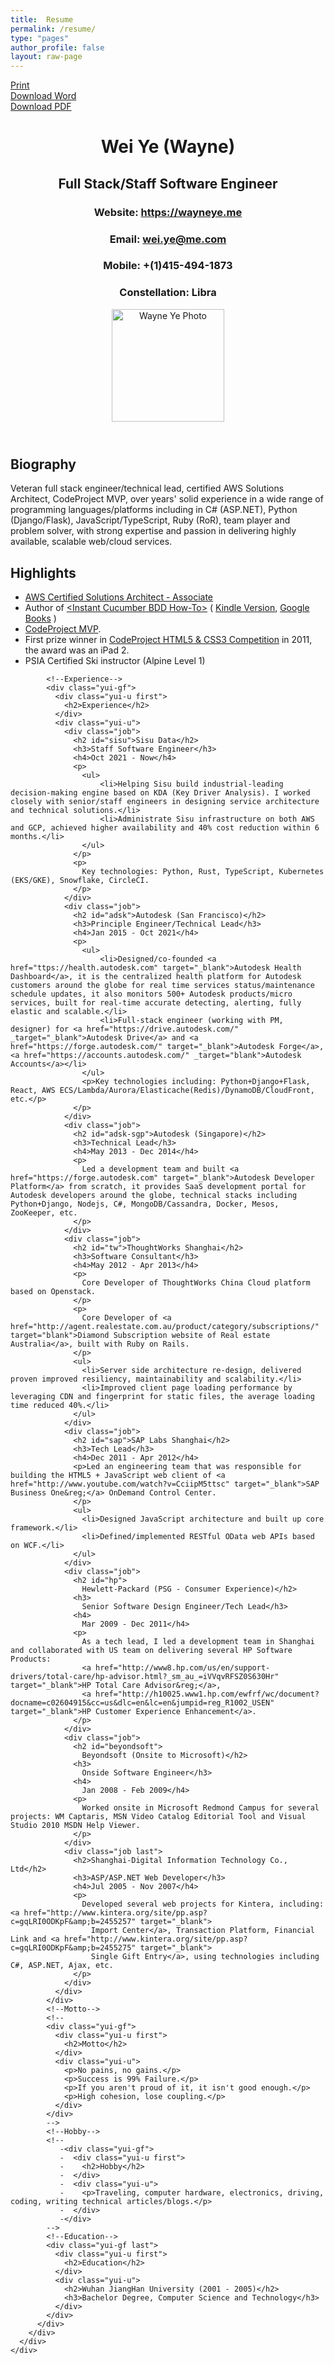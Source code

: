 ```yaml
---
title:  Resume
permalink: /resume/
type: "pages"
author_profile: false
layout: raw-page
---
```


<html lang="en">

<head>
  <title>Wayne Ye - Resume</title>
  <meta http-equiv="content-type" content="text/html; charset=utf-8" />
  <meta name="keywords" content="Wayne Ye, Geek, CV, Resume, wayneye.me" />
  <meta name="description" content="Wayne's resume." />
  <meta http-equiv="X-UA-Compatible" content="IE=edge" />
  <link rel="stylesheet" type="text/css" href="/assets/css/resume/yui-reset.css" media="all" />
  <link rel="stylesheet" type="text/css" href="/assets/css/resume/resume.css" />
</head>

<body>
  <div id="printBtn" class="func-btn">
    <a class="btn" href="javascript:window.print();">Print</a>
  </div>
  <div id="downloadWord" class="func-btn">
    <a class="btn" href="https://github.com/WayneYe/wayneye.github.io/raw/main/resume/Wayne_Ye_Resume.docx">Download Word</a>
  </div>
  <div id="downloadPdf" class="func-btn">
    <a class="btn" href="https://github.com/WayneYe/wayneye.github.io/raw/main/resume/Wayne_Ye_Resume.pdf">Download PDF</a>
  </div>
  <div id="doc2" class="yui-t7">
    <div id="inner">
      <header>
        <div id="hd">
          <div class="yui-gc">
            <div class="yui-u first">
              <h1>Wei Ye (Wayne)</h1>
              <h2>Full Stack/Staff Software Engineer</h2>
              <!--Contact info -->
              <div class="contact-info">
                <h3>Website: <a href="https://wayneye.me" target="_blank">https://wayneye.me</a></h3>
                <h3>Email: <a href="mailto:wei.ye@me.com">wei.ye@me.com</a></h3>
                <h3>Mobile: +(1)415-494-1873</h3>
                <h3>Constellation: Libra</h3>
              </div>
            </div>
            <div class="yui-u">
              <img src="/assets/images/me.jpg" style="width:180px" alt="Wayne Ye Photo" />
            </div>
          </div>
        </div>
      </header>
      <div id="bd">
        <div id="yui-main">
          <div class="yui-b">
            <!--Profile-->
            <div class="yui-gf">
              <div class="yui-u first">
                <h2>
                  Biography</h2>
              </div>
              <div class="yui-u">
                <p>
                  Veteran full stack engineer/technical lead, certified AWS Solutions Architect, CodeProject MVP, over
                  <script>document.write((new Date()).getFullYear() - 2005)</script> years' solid experience in a wide range of programming languages/platforms including in C# (ASP.NET), Python (Django/Flask), JavaScript/TypeScript, Ruby (RoR), team player and problem solver, with strong expertise and passion in delivering highly available, scalable web/cloud services.
                </p>
              </div>
            </div>
            <!--Highlights-->
            <div class="yui-gf">
              <div class="yui-u first">
                <h2>
                  Highlights</h2>
              </div>
              <div class="yui-u">
                <ul>
                  <li><a href="https://www.certmetrics.com/amazon/public/badge.aspx?i=1&t=c&d=2017-06-16&ci=AWS00280385" target="_blank">AWS Certified Solutions Architect -      Associate</a></li>
                  <li>Author of <a href="http://www.packtpub.com/cucumber-behaviour-driven-development/book" target="_blank">&lt;Instant Cucumber BDD How-To&gt;</a>
                    (
                    <a href="http://www.amazon.com/Instant-Cucumber-BDD-How-Wayne-ebook/dp/B00CIT30YE" target="_blank">Kindle Version</a>,
                    <a href="http://books.google.com.sg/books?id=gkYY-bnuRGwC&dq=Instant+Cucumber+BDD+How_to&source=gbs_navlinks_s" target="_blank">Google Books</a>
                    )
                  </li>
                  <li><a href="http://www.codeproject.com/script/Awards/MVPWinners.aspx" target="_blank">CodeProject MVP</a>.</li>
                  <li>First prize winner in <a href="https://www.codeproject.com/script/contests/Winners.aspx?pgnum=4" target="_blank">CodeProject HTML5 &amp; CSS3 Competition</a> in 2011, the award was an iPad 2.</li>
                  <li>PSIA Certified Ski instructor (Alpine Level 1)</li>
                </ul>
              </div>
            </div>

            <!--Experience-->
            <div class="yui-gf">
              <div class="yui-u first">
                <h2>Experience</h2>
              </div>
              <div class="yui-u">
                <div class="job">
                  <h2 id="sisu">Sisu Data</h2>
                  <h3>Staff Software Engineer</h3>
                  <h4>Oct 2021 - Now</h4>
                  <p>
                    <ul>
                        <li>Helping Sisu build industrial-leading decision-making engine based on KDA (Key Driver Analysis). I worked closely with senior/staff engineers in designing service architecture and technical solutions.</li>
                        <li>Administrate Sisu infrastructure on both AWS and GCP, achieved higher availability and 40% cost reduction within 6 months.</li>
                    </ul>
                  </p>
                  <p>
                    Key technologies: Python, Rust, TypeScript, Kubernetes (EKS/GKE), Snowflake, CircleCI.
                  </p>
                </div>
                <div class="job">
                  <h2 id="adsk">Autodesk (San Francisco)</h2>
                  <h3>Principle Engineer/Technical Lead</h3>
                  <h4>Jan 2015 - Oct 2021</h4>
                  <p>
                    <ul>
                        <li>Designed/co-founded <a href="ttps://health.autodesk.com" target="_blank">Autodesk Health Dashboard</a>, it is the centralized health platform for Autodesk customers around the globe for real time services status/maintenance schedule updates, it also monitors 500+ Autodesk products/micro services, built for real-time accurate detecting, alerting, fully elastic and scalable.</li>
                        <li>Full-stack engineer (working with PM, designer) for <a href="https://drive.autodesk.com/" _target="_blank">Autodesk Drive</a> and <a href="https://forge.autodesk.com/" target="_blank">Autodesk Forge</a>, <a href="https://accounts.autodesk.com/" _target="blank">Autodesk Accounts</a></li>
                    </ul>
                    <p>Key technologies including: Python+Django+Flask, React, AWS ECS/Lambda/Aurora/Elasticache(Redis)/DynamoDB/CloudFront, etc.</p>
                  </p>
                </div>
                <div class="job">
                  <h2 id="adsk-sgp">Autodesk (Singapore)</h2>
                  <h3>Technical Lead</h3>
                  <h4>May 2013 - Dec 2014</h4>
                  <p>
                    Led a development team and built <a href="https://forge.autodesk.com" target="_blank">Autodesk Developer Platform</a> from scratch, it provides SaaS development portal for Autodesk developers around the globe, technical stacks including Python+Django, Nodejs, C#, MongoDB/Cassandra, Docker, Mesos, ZooKeeper, etc.
                  </p>
                </div>
                <div class="job">
                  <h2 id="tw">ThoughtWorks Shanghai</h2>
                  <h3>Software Consultant</h3>
                  <h4>May 2012 - Apr 2013</h4>
                  <p>
                    Core Developer of ThoughtWorks China Cloud platform based on Openstack.
                  </p>
                  <p>
                    Core Developer of <a href="http://agent.realestate.com.au/product/category/subscriptions/" target="blank">Diamond Subscription website of Real estate Australia</a>, built with Ruby on Rails.
                  </p>
                  <ul>
                    <li>Server side architecture re-design, delivered proven improved resiliency, maintainability and scalability.</li>
                    <li>Improved client page loading performance by leveraging CDN and fingerprint for static files, the average loading time reduced 40%.</li>
                  </ul>
                </div>
                <div class="job">
                  <h2 id="sap">SAP Labs Shanghai</h2>
                  <h3>Tech Lead</h3>
                  <h4>Dec 2011 - Apr 2012</h4>
                  <p>Led an engineering team that was responsible for building the HTML5 + JavaScript web client of <a href="http://www.youtube.com/watch?v=CciipM5ttsc" target="_blank">SAP Business One&reg;</a> OnDemand Control Center.
                  </p>
                  <ul>
                    <li>Designed JavaScript architecture and built up core framework.</li>
                    <li>Defined/implemented RESTful OData web APIs based on WCF.</li>
                  </ul>
                </div>
                <div class="job">
                  <h2 id="hp">
                    Hewlett-Packard (PSG - Consumer Experience)</h2>
                  <h3>
                    Senior Software Design Engineer/Tech Lead</h3>
                  <h4>
                    Mar 2009 - Dec 2011</h4>
                  <p>
                    As a tech lead, I led a development team in Shanghai and collaborated with US team on delivering several HP Software Products:
                    <a href="http://www8.hp.com/us/en/support-drivers/total-care/hp-advisor.html?_sm_au_=iVVqvRFSZ0S630Hr" target="_blank">HP Total Care Advisor&reg;</a>,
                    <a href="http://h10025.www1.hp.com/ewfrf/wc/document?docname=c02604915&cc=us&dlc=en&lc=en&jumpid=reg_R1002_USEN" target="_blank">HP Customer Experience Enhancement</a>.
                  </p>
                </div>
                <div class="job">
                  <h2 id="beyondsoft">
                    Beyondsoft (Onsite to Microsoft)</h2>
                  <h3>
                    Onside Software Engineer</h3>
                  <h4>
                    Jan 2008 - Feb 2009</h4>
                  <p>
                    Worked onsite in Microsoft Redmond Campus for several projects: WM Captaris, MSN Video Catalog Editorial Tool and Visual Studio 2010 MSDN Help Viewer.
                  </p>
                </div>
                <div class="job last">
                  <h2>Shanghai-Digital Information Technology Co., Ltd</h2>
                  <h3>ASP/ASP.NET Web Developer</h3>
                  <h4>Jul 2005 - Nov 2007</h4>
                  <p>
                    Developed several web projects for Kintera, including: <a href="http://www.kintera.org/site/pp.asp?c=gqLRI0ODKpF&amp;b=2455257" target="_blank">
                      Import Center</a>, Transaction Platform, Financial Link and <a href="http://www.kintera.org/site/pp.asp?c=gqLRI0ODKpF&amp;b=2455275" target="_blank">
                      Single Gift Entry</a>, using technologies including C#, ASP.NET, Ajax, etc.
                  </p>
                </div>
              </div>
            </div>
            <!--Motto-->
            <!--
            <div class="yui-gf">
              <div class="yui-u first">
                <h2>Motto</h2>
              </div>
              <div class="yui-u">
                <p>No pains, no gains.</p>
                <p>Success is 99% Failure.</p>
                <p>If you aren't proud of it, it isn't good enough.</p>
                <p>High cohesion, lose coupling.</p>
              </div>
            </div>
            -->
            <!--Hobby-->
            <!--
               -<div class="yui-gf">
               -  <div class="yui-u first">
               -    <h2>Hobby</h2>
               -  </div>
               -  <div class="yui-u">
               -    <p>Traveling, computer hardware, electronics, driving, coding, writing technical articles/blogs.</p>
               -  </div>
               -</div>
            -->
            <!--Education-->
            <div class="yui-gf last">
              <div class="yui-u first">
                <h2>Education</h2>
              </div>
              <div class="yui-u">
                <h2>Wuhan JiangHan University (2001 - 2005)</h2>
                <h3>Bachelor Degree, Computer Science and Technology</h3>
              </div>
            </div>
          </div>
        </div>
      </div>
    </div>
  </div>
  <!--Resume End-->
</body>
</html>
